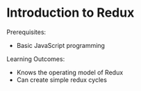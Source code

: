 # Introduction to Redux

Prerequisites:

  * Basic JavaScript programming
  
Learning Outcomes:

  * Knows the operating model of Redux
  * Can create simple redux cycles
